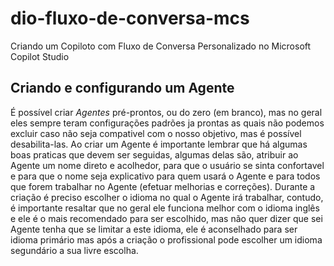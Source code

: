 # dio-fluxo-de-conversa-mcs
Criando um Copiloto com Fluxo de Conversa Personalizado no Microsoft Copilot Studio

## Criando e configurando um Agente

É possível criar *Agentes* pré-prontos, ou do zero (em branco), mas no geral eles sempre teram configurações padrões ja prontas as quais não podemos excluir caso não seja compativel com o nosso objetivo, mas é possível desabilita-las.
Ao criar um Agente é importante lembrar que há algumas boas praticas que devem ser seguidas, algumas delas são, atribuir ao Agente um nome direto e acolhedor, para que o usuário se sinta confortavel e para que o nome seja explicativo para quem usará o Agente e para todos que forem trabalhar no Agente (efetuar melhorias e correções).
Durante a criação é preciso escolher o idioma no qual o Agente irá trabalhar, contudo, é importante resaltar que no geral ele funciona melhor com o idioma inglês e ele é o mais recomendado para ser escolhido, mas não quer dizer que sei Agente tenha que se limitar a este idioma, ele é aconselhado para ser idioma primário mas após a criação o profissional pode escolher um idioma segundário a sua livre escolha.

